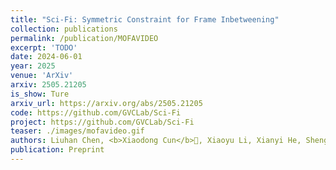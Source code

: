```yaml
---
title: "Sci-Fi: Symmetric Constraint for Frame Inbetweening"
collection: publications
permalink: /publication/MOFAVIDEO
excerpt: 'TODO'
date: 2024-06-01
year: 2025
venue: 'ArXiv'
arxiv: 2505.21205
is_show: Ture
arxiv_url: https://arxiv.org/abs/2505.21205
code: https://github.com/GVCLab/Sci-Fi
project: https://github.com/GVCLab/Sci-Fi
teaser: ./images/mofavideo.gif
authors: Liuhan Chen, <b>Xiaodong Cun</b>📮, Xiaoyu Li, Xianyi He, Shenghai Yuan, Jie Chen, Ying Shan, Li Yuan📮 
publication: Preprint
---
```

